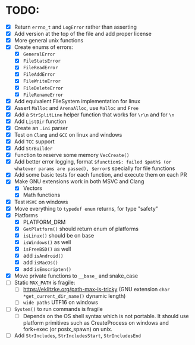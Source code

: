 # TODO:
- [x] Return `errno_t` and `LogError` rather than asserting
- [x] Add version at the top of the file and add proper license
- [x] More general unix functions
- [x] Create enums of errors:
    - [x] `GeneralError`
    - [x] `FileStatsError`
    - [x] `FileReadError`
    - [x] `FileAddError`
    - [x] `FileWriteError`
    - [x] `FileDeleteError`
    - [x] `FileRenameError`
- [x] Add equivalent FileSystem implementation for linux
- [x] Assert `Malloc` and `ArenaAlloc`, use `Malloc` and `Free`
- [x] Add a `StrSplitLine` helper function that works for `\r\n` and for `\n`
- [x] Add `ListDir` function
- [x] Create an `.ini` parser
- [x] Test on `Clang` and `GCC` on linux and windows
- [x] Add `TCC` support
- [x] Add `StrBuilder`
- [x] Function to reserve some memory `VecCreate()`
- [x] Add better error logging, format `$function$: failed $path$ (or whatever params are passed), $error$` specially for file functions
- [x] Add some basic tests for each function, and execute them on each PR
- [x] Make GNU extensions work in both MSVC and Clang
    - [x] Vectors
    - [x] Math functions
- [x] Test `MSVC` on windows
- [x] Move everything to `typedef enum` returns, for type "safety"
- [x] Platforms
    - [x] PLATFORM_DRM
    - [x] `GetPlatform()` should return enum of platforms
    - [x] `isLinux()` should be on base
    - [x] `isWindows()` as well
    - [x] `isFreeBSD()` as well
    - [x] add `isAndroid()`
    - [x] add `isMacOs()`
    - [x] add `isEmscripten()`
- [x] Move private functions to `__base_` and snake_case
- [ ] Static `MAX_PATH` is fragile:
    - [ ] https://eklitzke.org/path-max-is-tricky (GNU extension `char *get_current_dir_name()` dynamic length)
    - [ ] `wide paths` UTF16 on windows
- [ ] `System()` to run commands is fragile
    - [ ] Depends on the OS shell syntax which is not portable. It should use platform primitives such as CreateProcess on windows and fork+exec (or posix_spawn) on unix.
- [ ] Add `StrIncludes`, `StrIncludesStart`, `StrIncludesEnd`
